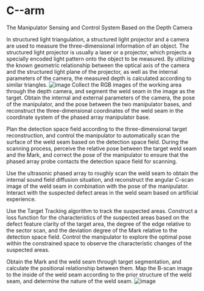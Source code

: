 # C--arm
The Manipulator Sensing and Control System Based on the Depth Camera

In structured light triangulation, a structured light projector and a camera are used to measure the three-dimensional information of an object. The structured light projector is usually a laser or a projector, which projects a specially encoded light pattern onto the object to be measured. By utilizing the known geometric relationship between the optical axis of the camera and the structured light plane of the projector, as well as the internal parameters of the camera, the measured depth is calculated according to similar triangles. 
![image](https://github.com/user-attachments/assets/ef1ebd6f-5176-4e48-898d-ed3a761fdf73)
Collect the RGB images of the working area through the depth camera, and segment the weld seam in the image as the target. Obtain the internal and external parameters of the camera, the pose of the manipulator, and the pose between the two manipulator bases, and reconstruct the three-dimensional coordinates of the weld seam in the coordinate system of the phased array manipulator base.

Plan the detection space field according to the three-dimensional target reconstruction, and control the manipulator to automatically scan the surface of the weld seam based on the detection space field. During the scanning process, perceive the relative pose between the target weld seam and the Mark, and correct the pose of the manipulator to ensure that the phased array probe contacts the detection space field for scanning.

Use the ultrasonic phased array to roughly scan the weld seam to obtain the internal sound field diffusion situation, and reconstruct the angular C-scan image of the weld seam in combination with the pose of the manipulator. Interact with the suspected defect areas in the weld seam based on artificial experience.

Use the Target Tracking algorithm to track the suspected areas. Construct a loss function for the characteristics of the suspected areas based on the defect feature clarity of the target area, the degree of the edge relative to the sector scan, and the deviation degree of the Mark relative to the detection space field. Control the manipulator to explore the optimal pose within the constrained space to observe the characteristic changes of the suspected areas.

Obtain the Mark and the weld seam through target segmentation, and calculate the positional relationship between them. Map the B-scan image to the inside of the weld seam according to the prior structure of the weld seam, and determine the nature of the weld seam. 
![image](https://github.com/user-attachments/assets/bf3b8634-b57e-4b2a-956f-d7673945d476)

